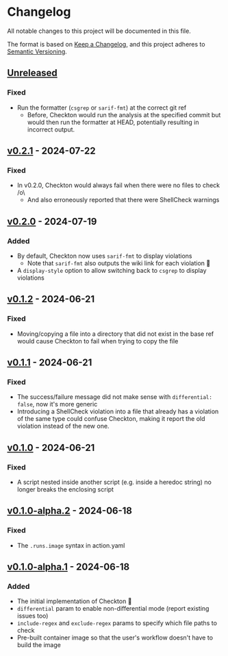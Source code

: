 # Changelog

All notable changes to this project will be documented in this file.

The format is based on [Keep a Changelog](https://keepachangelog.com/en/1.1.0/),
and this project adheres to [Semantic Versioning](https://semver.org/spec/v2.0.0.html).

## [Unreleased]

### Fixed

- Run the formatter (`csgrep` or `sarif-fmt`) at the correct git ref
  - Before, Checkton would run the analysis at the specified commit but would
    then run the formatter at HEAD, potentially resulting in incorrect output.

## [v0.2.1] - 2024-07-22

### Fixed

- In v0.2.0, Checkton would always fail when there were no files to check /o\\
  - And also erroneously reported that there were ShellCheck warnings

## [v0.2.0] - 2024-07-19

### Added

- By default, Checkton now uses `sarif-fmt` to display violations
  - Note that `sarif-fmt` also outputs the wiki link for each violation :tada:
- A `display-style` option to allow switching back to `csgrep` to display violations

## [v0.1.2] - 2024-06-21

### Fixed

- Moving/copying a file into a directory that did not exist in the base ref would
  cause Checkton to fail when trying to copy the file

## [v0.1.1] - 2024-06-21

### Fixed

- The success/failure message did not make sense with `differential: false`, now
  it's more generic
- Introducing a ShellCheck violation into a file that already has a violation of
  the same type could confuse Checkton, making it report the old violation instead
  of the new one.

## [v0.1.0] - 2024-06-21

### Fixed

- A script nested inside another script (e.g. inside a heredoc string) no longer
  breaks the enclosing script

## [v0.1.0-alpha.2] - 2024-06-18

### Fixed

- The `.runs.image` syntax in action.yaml

## [v0.1.0-alpha.1] - 2024-06-18

### Added

- The initial implementation of Checkton :tada:
- `differential` param to enable non-differential mode (report existing issues too)
- `include-regex` and `exclude-regex` params to specify which file paths to check
- Pre-built container image so that the user's workflow doesn't have to build the
  image

[v0.1.0-alpha.1]: https://github.com/chmeliik/checkton/releases/tag/v0.1.0-alpha.1
[v0.1.0-alpha.2]: https://github.com/chmeliik/checkton/compare/v0.1.0-alpha.1...v0.1.0-alpha.2
[v0.1.0]: https://github.com/chmeliik/checkton/compare/v0.1.0-alpha.2...v0.1.0
[v0.1.1]: https://github.com/chmeliik/checkton/compare/v0.1.0...v0.1.1
[v0.1.2]: https://github.com/chmeliik/checkton/compare/v0.1.1...v0.1.2
[v0.2.0]: https://github.com/chmeliik/checkton/compare/v0.1.2...v0.2.0
[v0.2.1]: https://github.com/chmeliik/checkton/compare/v0.2.0...v0.2.1
[unreleased]: https://github.com/chmeliik/checkton/compare/v0.2.1...HEAD
